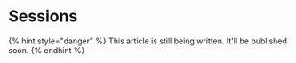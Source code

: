 # Sessions

{% hint style="danger" %}
This article is still being written. It'll be published soon.
{% endhint %}
